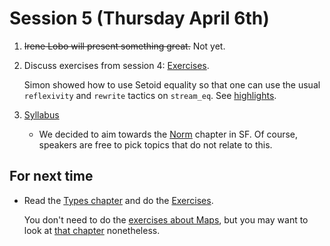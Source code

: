 # Session 5 (Thursday April 6th)

1. ~~Irene Lobo will present something great.~~ Not yet.

2. Discuss exercises from session 4:
   [Exercises](/exercises/4/).
   
   Simon showed how to use Setoid equality so that one can use the usual `reflexivity` and `rewrite`
   tactics on `stream_eq`. See [highlights](https://github.com/dschoepe/coq-course-exercises#week-4).
   
3. [Syllabus](/syllabus.md)

   - We decided to aim towards the [Norm](http://www.cis.upenn.edu/~bcpierce/sf/current/Norm.html) chapter in SF. 
     Of course, speakers are free to pick topics that do not relate to this.

## For next time

- Read the [Types chapter](http://www.cis.upenn.edu/~bcpierce/sf/current/Types.html) and
  do the [Exercises](/exercises/5/ex-types.v).  
  
  You don't need to do the [exercises about Maps](/exercises/5/Maps.v), but you may want to look at [that chapter](http://www.cis.upenn.edu/~bcpierce/sf/current/Maps.html) nonetheless.
